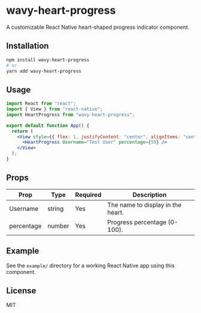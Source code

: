 # wavy-heart-progress

A customizable React Native heart-shaped progress indicator component.

## Installation

```sh
npm install wavy-heart-progress
# or
yarn add wavy-heart-progress
```

## Usage

```jsx
import React from "react";
import { View } from "react-native";
import HeartProgress from "wavy-heart-progress";

export default function App() {
  return (
    <View style={{ flex: 1, justifyContent: "center", alignItems: "center" }}>
      <HeartProgress Username="Test User" percentage={50} />
    </View>
  );
}
```

## Props

| Prop       | Type   | Required | Description                       |
| ---------- | ------ | -------- | --------------------------------- |
| Username   | string | Yes      | The name to display in the heart. |
| percentage | number | Yes      | Progress percentage (0-100).      |

## Example

See the `example/` directory for a working React Native app using this component.

## License

MIT

